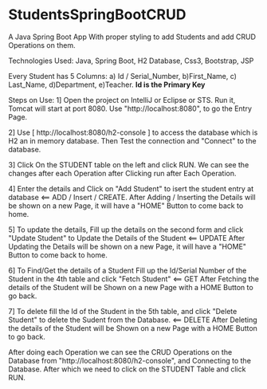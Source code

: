 # StudentsSpringBootCRUD
A Java Spring Boot App With proper styling to add Students and add CRUD Operations on them.

Technologies Used: Java, Spring Boot, H2 Database, Css3, Bootstrap, JSP

Every Student has 5 Columns: a) Id / Serial_Number, b)First_Name, c) Last_Name, d)Department, e)Teacher.
                            **********Id is the Primary Key**********


Steps on Use:
1] Open the project on IntelliJ or Eclipse or STS. Run it, Tomcat will start at port 8080. Use "http://localhost:8080", to go the Entry Page. 

2] Use [ http://localhost:8080/h2-console ] to access the database which is H2 an in memory database. Then Test the connection and "Connect" to the database.

3] Click On the STUDENT table on the left and click RUN. We can see the changes after each Operation after Clicking run after Each Operation. 

4] Enter the details and Click on "Add Student" to isert the student entry at database                              <== ADD / Insert / CREATE.
    After Adding / Inserting the Details will be shown on a new Page, it will have a "HOME" Button to come back to home.


5] To update the details, Fill up the details on the second form and click "Update Student" to Update the Details of the Student  <== UPDATE
     After Updating the Details will be shown on a new Page, it will have a "HOME" Button to come back to home.

6] To Find/Get the details of a Student Fill up the Id/Serial Number of the Student in the 4th table and click "Fetch Student"  <== GET
    After Fetching the details of the Student will be Shown on a new Page with a HOME Button to go back.

7] To delete fill the Id of the Student in the 5th table, and click "Delete Student" to delete the Sudent from the Database. <== DELETE
    After Deleting the details of the Student will be Shown on a new Page with a HOME Button to go back.



After doing each Operation we can see the CRUD Operations on the Database from "http://localhost:8080/h2-console", and Connecting to the Database. After which we need to click on the STUDENT Table and click RUN.

